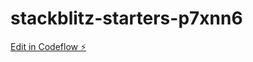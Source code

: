 # stackblitz-starters-p7xnn6

[Edit in Codeflow ⚡️](https://stackblitz.com/~/github.com/labatk/stackblitz-starters-p7xnn6)